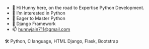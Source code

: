 - 👋 Hi Hunny here, on the road to Expertise Python Development.
- 👀 I’m interested in Python
- 👀 Eager to Master Python
- 👀 Django Framework
- 📫 hunnyjain711@gmail.com


🛠  Python, C language, HTML
    Django, Flask, Bootstrap


<!---
Hunnyjain7/Hunnyjain7 is a ✨ special ✨ repository because its `README.md` (this file) appears on your GitHub profile.
You can click the Preview link to take a look at your changes.
--->
